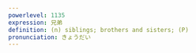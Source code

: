 ```yaml
---
powerlevel: 1135
expression: 兄弟
definition: (n) siblings; brothers and sisters; (P)
pronunciation: きょうだい
---
```

